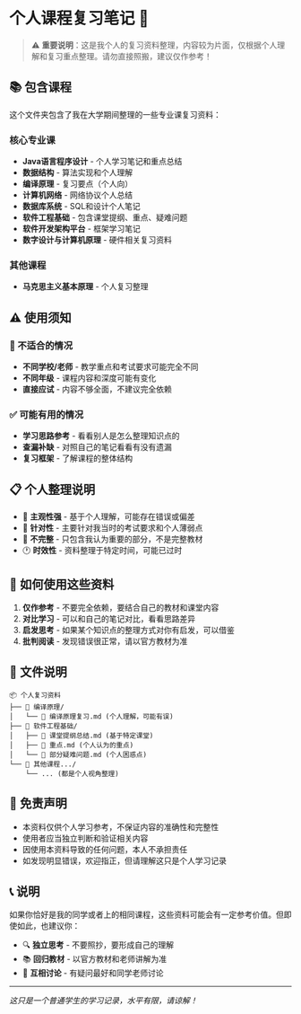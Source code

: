 # 个人课程复习笔记 📝

> ⚠️ **重要说明**：这是我个人的复习资料整理，内容较为片面，仅根据个人理解和复习重点整理。请勿直接照搬，建议仅作参考！

## 📚 包含课程

这个文件夹包含了我在大学期间整理的一些专业课复习资料：

### 核心专业课
- **Java语言程序设计** - 个人学习笔记和重点总结
- **数据结构** - 算法实现和个人理解
- **编译原理** - 复习要点（个人向）
- **计算机网络** - 网络协议个人总结
- **数据库系统** - SQL和设计个人笔记
- **软件工程基础** - 包含课堂提纲、重点、疑难问题
- **软件开发架构平台** - 框架学习笔记
- **数字设计与计算机原理** - 硬件相关复习资料

### 其他课程
- **马克思主义基本原理** - 个人复习整理

## ⚠️ 使用须知

### 🚫 不适合的情况
- **不同学校/老师** - 教学重点和考试要求可能完全不同
- **不同年级** - 课程内容和深度可能有变化
- **直接应试** - 内容不够全面，不建议完全依赖

### ✅ 可能有用的情况
- **学习思路参考** - 看看别人是怎么整理知识点的
- **查漏补缺** - 对照自己的笔记看看有没有遗漏
- **复习框架** - 了解课程的整体结构

## 📋 个人整理说明

- 📖 **主观性强** - 基于个人理解，可能存在错误或偏差
- 🎯 **针对性** - 主要针对我当时的考试要求和个人薄弱点
- 📝 **不完整** - 只包含我认为重要的部分，不是完整教材
- 🕐 **时效性** - 资料整理于特定时间，可能已过时

## 🤔 如何使用这些资料

1. **仅作参考** - 不要完全依赖，要结合自己的教材和课堂内容
2. **对比学习** - 可以和自己的笔记对比，看看思路差异
3. **启发思考** - 如果某个知识点的整理方式对你有启发，可以借鉴
4. **批判阅读** - 发现错误很正常，请以官方教材为准

## 📂 文件说明

```
📦 个人复习资料
├── 📂 编译原理/
│   └── 📝 编译原理复习.md (个人理解，可能有误)
├── 📂 软件工程基础/
│   ├── 📝 课堂提纲总结.md (基于特定课堂)
│   ├── 📝 重点.md (个人认为的重点)
│   └── 📝 部分疑难问题.md (个人困惑点)
└── 📂 其他课程.../
    └── ... (都是个人视角整理)
```

## 🙏 免责声明

- 本资料仅供个人学习参考，不保证内容的准确性和完整性
- 使用者应当独立判断和验证相关内容
- 因使用本资料导致的任何问题，本人不承担责任
- 如发现明显错误，欢迎指正，但请理解这只是个人学习记录

## 📞 说明

如果你恰好是我的同学或者上的相同课程，这些资料可能会有一定参考价值。但即使如此，也建议你：

- 🔍 **独立思考** - 不要照抄，要形成自己的理解
- 📚 **回归教材** - 以官方教材和老师讲解为准
- 🤝 **互相讨论** - 有疑问最好和同学老师讨论

---

*这只是一个普通学生的学习记录，水平有限，请谅解！*
